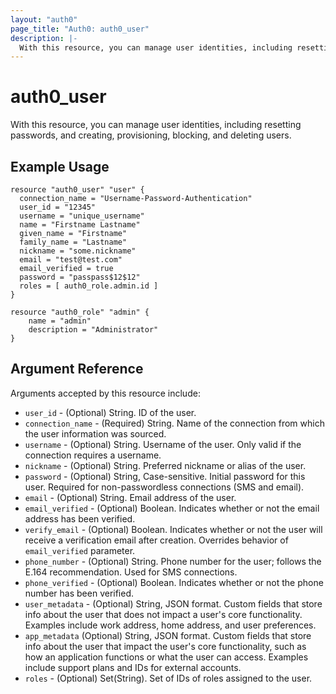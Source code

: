 ```yaml
---
layout: "auth0"
page_title: "Auth0: auth0_user"
description: |-
  With this resource, you can manage user identities, including resetting passwords, and creating, provisioning, blocking, and deleting users.
---
```


# auth0_user

With this resource, you can manage user identities, including resetting passwords, and creating, provisioning, blocking, and deleting users.

## Example Usage

```hcl
resource "auth0_user" "user" {
  connection_name = "Username-Password-Authentication"
  user_id = "12345"
  username = "unique_username"
  name = "Firstname Lastname"
  given_name = "Firstname"
  family_name = "Lastname"
  nickname = "some.nickname"
  email = "test@test.com"
  email_verified = true
  password = "passpass$12$12"
  roles = [ auth0_role.admin.id ]
}

resource "auth0_role" "admin" {
	name = "admin"
	description = "Administrator"
}
```

## Argument Reference

Arguments accepted by this resource include:

* `user_id` - (Optional) String. ID of the user.
* `connection_name` - (Required) String. Name of the connection from which the user information was sourced.
* `username` - (Optional) String. Username of the user. Only valid if the connection requires a username.
* `nickname` - (Optional) String. Preferred nickname or alias of the user.
* `password` - (Optional) String, Case-sensitive. Initial password for this user. Required for non-passwordless connections (SMS and email).
* `email` - (Optional) String. Email address of the user.
* `email_verified` - (Optional) Boolean. Indicates whether or not the email address has been verified.
* `verify_email` - (Optional) Boolean. Indicates whether or not the user will receive a verification email after creation. Overrides behavior of `email_verified` parameter.
* `phone_number` - (Optional) String. Phone number for the user; follows the E.164 recommendation. Used for SMS connections. 
* `phone_verified` - (Optional) Boolean. Indicates whether or not the phone number has been verified.
* `user_metadata` - (Optional) String, JSON format. Custom fields that store info about the user that does not impact a user's core functionality. Examples include work address, home address, and user preferences.
* `app_metadata` (Optional) String, JSON format. Custom fields that store info about the user that impact the user's core functionality, such as how an application functions or what the user can access. Examples include support plans and IDs for external accounts.
* `roles` - (Optional) Set(String). Set of IDs of roles assigned to the user.
